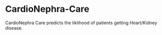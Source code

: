 # CardioNephra-Care
CardioNephra Care predicts the liklihood of patients getting Heart/Kidney disease.
